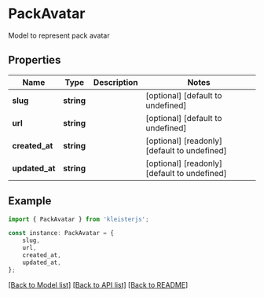 # PackAvatar

Model to represent pack avatar

## Properties

Name | Type | Description | Notes
------------ | ------------- | ------------- | -------------
**slug** | **string** |  | [optional] [default to undefined]
**url** | **string** |  | [optional] [default to undefined]
**created_at** | **string** |  | [optional] [readonly] [default to undefined]
**updated_at** | **string** |  | [optional] [readonly] [default to undefined]

## Example

```typescript
import { PackAvatar } from 'kleisterjs';

const instance: PackAvatar = {
    slug,
    url,
    created_at,
    updated_at,
};
```

[[Back to Model list]](../README.md#documentation-for-models) [[Back to API list]](../README.md#documentation-for-api-endpoints) [[Back to README]](../README.md)
